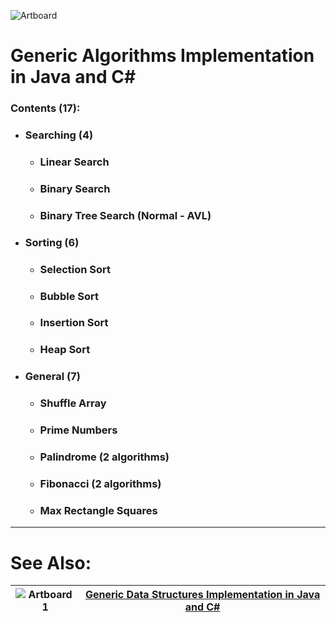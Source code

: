 ![Artboard](https://github.com/user-attachments/assets/dd4073ed-d596-4257-b63a-4f54fc9e6191)
# Generic Algorithms Implementation in Java and C#

### Contents (17):
- ### Searching (4)
    - ### Linear Search
    - ### Binary Search
    - ### Binary Tree Search (Normal - AVL)
- ### Sorting (6)
    - ### Selection Sort
    - ### Bubble Sort
    - ### Insertion Sort
    - ### Heap Sort
- ### General (7)
    - ### Shuffle Array
    - ### Prime Numbers
    - ### Palindrome (2 algorithms)
    - ### Fibonacci (2 algorithms)
    - ### Max Rectangle Squares

---
# See Also:
 |![Artboard 1](https://github.com/user-attachments/assets/0d1ad08e-4183-4995-8fcc-9be26f527f9c) | [Generic Data Structures Implementation in Java and C#](https://github.com/amrk000/Data-Structures-Implementation-Java-CSharp/)|
 |-|-|
